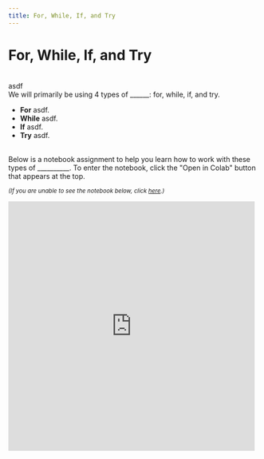 ```yaml
---
title: For, While, If, and Try
---
```


# For, While, If, and Try

<br>
asdf

<br>
We will primarily be using 4 types of ______: for, while, if, and try.
<ul>
<li><b>For</b> asdf.</li>
  <li><b>While</b> asdf.</li>
  <li><b>If</b> asdf.</li>
  <li><b>Try</b> asdf.</li>
  </ul>

<br>
Below is a notebook assignment to help you learn how to work with these types of __________. To enter the notebook, click the "Open in Colab" button that appears at the top.

<small><i>(If you are unable to see the notebook below, click <a href='https://nbviewer.jupyter.org/github/jpskycak/aihigh/blob/master/intro-to-ai/codingBootcamp_forWhileIfTry.ipynb'>here</a>.)</i></small>

<iframe src="https://nbviewer.jupyter.org/github/jpskycak/aihigh/blob/master/intro-to-ai/codingBootcamp_forWhileIfTry.ipynb" style="display: block; width: 98%; height: 500px;" frameborder="0" marginheight="0" marginwidth="0" align="center">Loading...</iframe>
